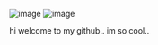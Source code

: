 ![image](https://tenor.com/view/alice-madness-returns-amr-alice-madness-gif-7505664.gif) ![image](https://tenor.com/view/alice-madness-returns-amr-alice-madness-gif-7505710.gif)

hi welcome to my github.. im so cool..
